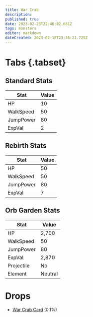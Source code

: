 ```yaml
---
title: War Crab
description: 
published: true
date: 2023-02-23T22:46:02.681Z
tags: monsters
editor: markdown
dateCreated: 2023-02-18T23:36:21.725Z
---
```


# Tabs {.tabset}

## Standard Stats

|Stat|Value|
|-|-|
|HP|10|
|WalkSpeed|50|
|JumpPower|80|
|ExpVal|2|
## Rebirth Stats

|Stat|Value|
|-|-|
|HP|50|
|WalkSpeed|50|
|JumpPower|80|
|ExpVal|7|
## Orb Garden Stats

|Stat|Value|
|-|-|
|HP|2,700|
|WalkSpeed|50|
|JumpPower|80|
|ExpVal|2,870|
|Projectile|No|
|Element|Neutral|

# Drops
 * [War Crab Card](/items/war-crab-card.md) (0.1%)
